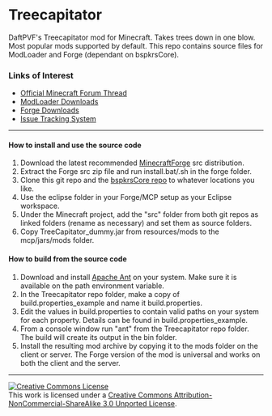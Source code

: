 Treecapitator
=================
DaftPVF's Treecapitator mod for Minecraft.  Takes trees down in one blow.  Most popular mods supported by default.
This repo contains source files for ModLoader and Forge (dependant on bspkrsCore).

### Links of Interest
 - [Official Minecraft Forum Thread](http://www.minecraftforum.net/topic/1009577-)
 - [ModLoader Downloads](http://bspk.rs/MC/TreeCapitator_ML/index.html)
 - [Forge Downloads](http://bspk.rs/MC/TreeCapitator_Forge/index.html)
 - [Issue Tracking System](https://github.com/bspkrs/Treecapitator/issues)
 
* * *

#### How to install and use the source code ####

1. Download the latest recommended [MinecraftForge](http://files.minecraftforge.net) src distribution.
2. Extract the Forge src zip file and run install.bat/.sh in the forge folder.
3. Clone this git repo and the [bspkrsCore repo](https://github.com/bspkrs/bspkrsCore) to whatever locations you like.
4. Use the eclipse folder in your Forge/MCP setup as your Eclipse workspace.
5. Under the Minecraft project, add the "src" folder from both git repos as linked folders (rename as necessary) and set them as source folders.
6. Copy TreeCapitator_dummy.jar from resources/mods to the mcp/jars/mods folder.

#### How to build from the source code ####

1. Download and install [Apache Ant](http://ant.apache.org) on your system. Make sure it is available on the path environment variable.
2. In the Treecapitator repo folder, make a copy of build.properties_example and name it build.properties.
3. Edit the values in build.properties to contain valid paths on your system for each property. Details can be found in build.properties_example.
4. From a console window run "ant" from the Treecapitator repo folder. The build will create its output in the bin folder.
5. Install the resulting mod archive by copying it to the mods folder on the client or server. The Forge version of the mod is universal and works on both the client and the server.

* * *

<a rel="license" href="http://creativecommons.org/licenses/by-nc-sa/3.0/"><img alt="Creative Commons License" style="border-width:0" src="http://i.creativecommons.org/l/by-nc-sa/3.0/88x31.png" /></a><br />This work is licensed under a <a rel="license" href="http://creativecommons.org/licenses/by-nc-sa/3.0/">Creative Commons Attribution-NonCommercial-ShareAlike 3.0 Unported License</a>.
